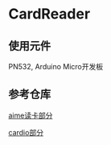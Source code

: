 # CardReader

## 使用元件

PN532, Arduino Micro开发板

## 参考仓库

[aime读卡部分](https://github.com/Sucareto/Arduino-Aime-Reader)

[cardio部分](https://github.com/CrazyRedMachine/PN5180-cardio)